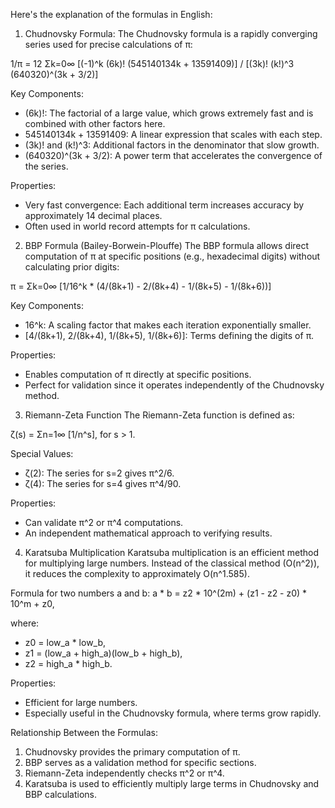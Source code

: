 
Here's the explanation of the formulas in English:

1. Chudnovsky Formula:
The Chudnovsky formula is a rapidly converging series used for precise calculations of π:

1/π = 12 Σk=0∞ [(-1)^k (6k)! (545140134k + 13591409)] / [(3k)! (k!)^3 (640320)^(3k + 3/2)]

Key Components:
- (6k)!: The factorial of a large value, which grows extremely fast and is combined with other factors here.
- 545140134k + 13591409: A linear expression that scales with each step.
- (3k)! and (k!)^3: Additional factors in the denominator that slow growth.
- (640320)^(3k + 3/2): A power term that accelerates the convergence of the series.

Properties:
- Very fast convergence: Each additional term increases accuracy by approximately 14 decimal places.
- Often used in world record attempts for π calculations.

2. BBP Formula (Bailey-Borwein-Plouffe)
The BBP formula allows direct computation of π at specific positions (e.g., hexadecimal digits) without calculating prior digits:

π = Σk=0∞ [1/16^k * (4/(8k+1) - 2/(8k+4) - 1/(8k+5) - 1/(8k+6))]

Key Components:
- 16^k: A scaling factor that makes each iteration exponentially smaller.
- [4/(8k+1), 2/(8k+4), 1/(8k+5), 1/(8k+6)]: Terms defining the digits of π.

Properties:
- Enables computation of π directly at specific positions.
- Perfect for validation since it operates independently of the Chudnovsky method.

3. Riemann-Zeta Function
The Riemann-Zeta function is defined as:

ζ(s) = Σn=1∞ [1/n^s], for s > 1.

Special Values:
- ζ(2): The series for s=2 gives π^2/6.
- ζ(4): The series for s=4 gives π^4/90.

Properties:
- Can validate π^2 or π^4 computations.
- An independent mathematical approach to verifying results.

4. Karatsuba Multiplication
Karatsuba multiplication is an efficient method for multiplying large numbers. Instead of the classical method (O(n^2)), it reduces the complexity to approximately O(n^1.585).

Formula for two numbers a and b:
a * b = z2 * 10^(2m) + (z1 - z2 - z0) * 10^m + z0,

where:
- z0 = low_a * low_b,
- z1 = (low_a + high_a)(low_b + high_b),
- z2 = high_a * high_b.

Properties:
- Efficient for large numbers.
- Especially useful in the Chudnovsky formula, where terms grow rapidly.

Relationship Between the Formulas:
1. Chudnovsky provides the primary computation of π.
2. BBP serves as a validation method for specific sections.
3. Riemann-Zeta independently checks π^2 or π^4.
4. Karatsuba is used to efficiently multiply large terms in Chudnovsky and BBP calculations.
